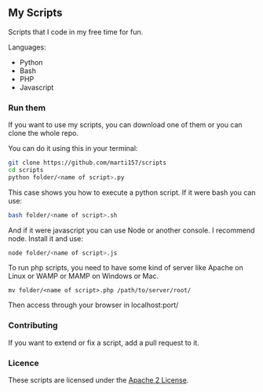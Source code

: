## My Scripts
Scripts that I code in my free time for fun.

Languages:
* Python
* Bash
* PHP
* Javascript

### Run them
If you want to use my scripts, you can download one of them or you can clone the whole repo.

You can do it using this in your terminal:
```bash
git clone https://github.com/marti157/scripts
cd scripts
python folder/<name of script>.py
```
This case shows you how to execute a python script. If it were bash you can use:
```bash
bash folder/<name of script>.sh
```
And if it were javascript you can use Node or another console. I recommend node. Install it and use:
```bash
node folder/<name of script>.js
```
To run php scripts, you need to have some kind of server like Apache on Linux or WAMP or MAMP on Windows or Mac.
```
mv folder/<name of script>.php /path/to/server/root/
```
Then access through your browser in localhost:port/

### Contributing
If you want to extend or fix a script, add a pull request to it.

### Licence
These scripts are licensed under the [Apache 2 License](LICENSE).

